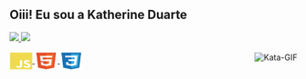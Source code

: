 ## Oiii! Eu sou a Katherine Duarte 
 <div>
  <a href="https://github.com/katamarieth">
  <img height="180em" src="https://github-readme-stats.vercel.app/api?username=katamarieth&show_icons=true&theme=dracula&include_all_commits=true&count_private=true"/>
  <img height="180em" src="https://github-readme-stats.vercel.app/api/top-langs/?username=katamarieth&layout=compact&langs_count=7&theme=dracula"/>
</div>
  <div style="display: inline_block"><br>
  <img align="center" alt="Kata-Js" height="30" width="40" src="https://raw.githubusercontent.com/devicons/devicon/master/icons/javascript/javascript-plain.svg">
  <img align="center" alt="Kata-HTML" height="30" width="40" src="https://raw.githubusercontent.com/devicons/devicon/master/icons/html5/html5-original.svg">
  <img align="center" alt="Kataa-CSS" height="30" width="40" src="https://raw.githubusercontent.com/devicons/devicon/master/icons/css3/css3-original.svg">
  <img align="right" alt="Kata-GIF" height="80" src="https://cdn-images-1.medium.com/max/800/1*QOgtnTCyNl-S-_K93pCMlA.gif">
</div>

 

